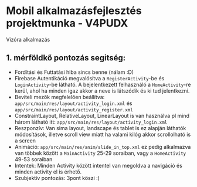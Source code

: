 # Mobil alkalmazásfejlesztés projektmunka - V4PUDX
Vizóra alkalmazás

## 1. mérföldkő pontozás segitség:
- Fordítási és Futtatási hiba sincs benne (nálam :D)
- Firebase Autentikáció megvalósítva a ``RegisterActivity``-be és ``LoginActivity``-be látható. A bejelentkezett felhasználó a ``HomeActivity``-re kerül, ahol ha minden igaz akkor a neve is látszódik és ki tud jelentkezni.
- Beviteli mezők megfelelően beállítva: ``app/src/main/res/layout/activity_login.xml`` és ``app/src/main/res/layout/activity_register.xml``
- ConstraintLayout, RelativeLayout, LinearLayout is van használva pl mind három látható itt: ``app/src/main/res/layout/activity_login.xml``
- Reszponzív: Van sima layout, landscape és tablet is ez alapján láthatók módosítások, illetve scroll view miatt ha valami kilóg akkor scrollolható is a screen
- Animáció: ``app/src/main/res/anim/slide_in_top.xml`` ez pedig alkalmazva van többek között a ``MainActivity`` 25-29 soraiban, vagy a ``HomeActivity`` 49-53 soraiban
- Intentek: Minden Activity között intentel van megoldva a navigáció és minden activity el is érhető.
- Szubjektív pontozás: 3pont köszi :)
